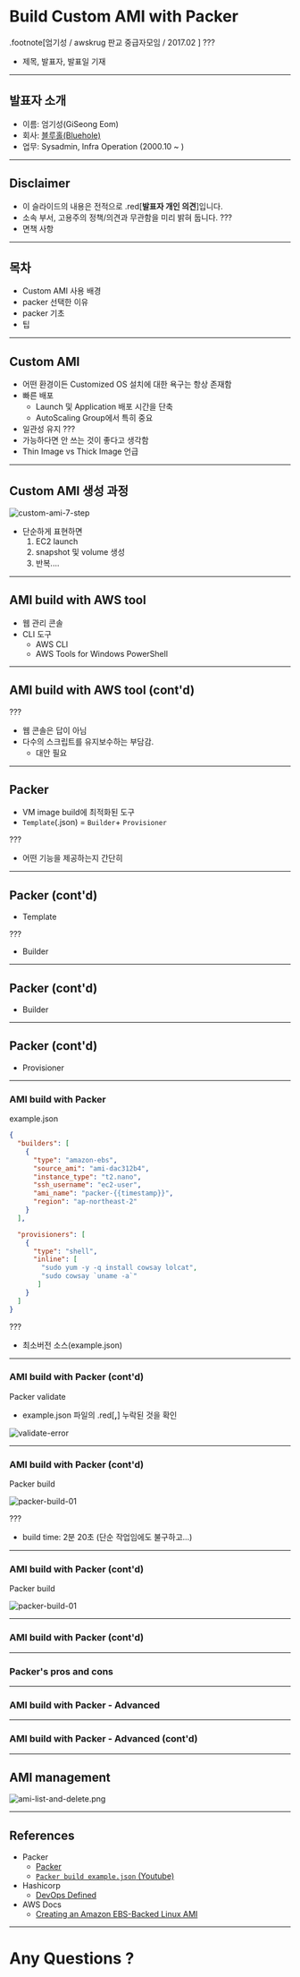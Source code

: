 # Build Custom AMI with Packer

.footnote[엄기성 / awskrug 판교 중급자모임 / 2017.02 ]
???
* 제목, 발표자, 발표일 기재

---
## 발표자 소개

* 이름: 엄기성(GiSeong Eom)
* 회사: [블루홀(Bluehole)](https://www.bluehole.net/)
* 업무: Sysadmin, Infra Operation (2000.10 ~ )

---
## Disclaimer

* 이 슬라이드의 내용은 전적으로 .red[**발표자 개인 의견**]입니다.
* 소속 부서, 고용주의 정책/의견과 무관함을 미리 밝혀 둡니다.
???
* 면책 사항

---
## 목차

- Custom AMI 사용 배경
- packer 선택한 이유
- packer 기초
- 팁

---
## Custom AMI

* 어떤 환경이든 Customized OS 설치에 대한 욕구는 항상 존재함
* 빠른 배포 
  * Launch 및 Application 배포 시간을 단축
  * AutoScaling Group에서 특히 중요
* 일관성 유지
???
* 가능하다면 안 쓰는 것이 좋다고 생각함
* Thin Image vs Thick Image 언급

---
## Custom AMI 생성 과정

![custom-ami-7-step](./create-ami.png)

* 단순하게 표현하면
  1. EC2 launch
  2. snapshot 및 volume 생성
  3. 반복....



---
## AMI build with AWS tool

* 웹 관리 콘솔
* CLI 도구
  * AWS CLI
  * AWS Tools for Windows PowerShell



---
## AMI build with AWS tool (cont'd)


???
* 웹 콘솔은 답이 아님
* 다수의 스크립트를 유지보수하는 부담감.
  * 대안 필요

---
## Packer

* VM image build에 최적화된 도구
* `Template`(.json) = `Builder`+ `Provisioner`

???
* 어떤 기능을 제공하는지 간단히

---
## Packer (cont'd)

* Template

???
* Builder

---
## Packer (cont'd)

* Builder

---
## Packer (cont'd)

* Provisioner

---
### AMI build with Packer
example.json

```json
{
  "builders": [
    {
      "type": "amazon-ebs",
      "source_ami": "ami-dac312b4",
      "instance_type": "t2.nano",
      "ssh_username": "ec2-user",
      "ami_name": "packer-{{timestamp}}",
      "region": "ap-northeast-2"
    }
  ],

  "provisioners": [
    {
      "type": "shell",
      "inline": [
        "sudo yum -y -q install cowsay lolcat",
        "sudo cowsay `uname -a`"
       ]
    }    
  ]
}
```

???
* 최소버전 소스(example.json)

---
### AMI build with Packer (cont'd)

Packer validate
* example.json 파일의 .red[**,**] 누락된 것을 확인

![validate-error](./packer-validate-error.png)


---
### AMI build with Packer (cont'd)

Packer build

![packer-build-01](./packer-build-01.png)

???
* build time: 2분 20초 (단순 작업임에도 불구하고...)

---
### AMI build with Packer (cont'd)

Packer build

![packer-build-01](./packer-build-02.png)

---
### AMI build with Packer (cont'd)


---
### Packer's pros and cons





---
### AMI build with Packer - Advanced


---
### AMI build with Packer - Advanced (cont'd)



---
## AMI management

![ami-list-and-delete.png](./ami-list-and-delete.png)

---
## References

* Packer
  * [Packer](https://www.packer.io/)
  * [`Packer build example.json` (Youtube)](https://goo.gl/SH74g1)
* Hashicorp
  * [DevOps Defined](https://www.hashicorp.com/devops.html#package)
* AWS Docs
  * [Creating an Amazon EBS-Backed Linux AMI](https://goo.gl/F7tEGV)

---
# Any Questions ?
